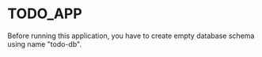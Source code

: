 # TODO_APP

Before running this application, you have to create empty database schema using  name "todo-db".
